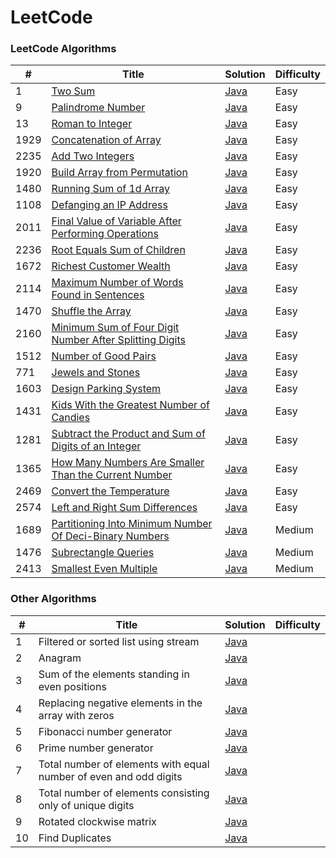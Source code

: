 
LeetCode
========

### LeetCode Algorithms

| #    | Title | Solution | Difficulty |
|------| ----- | -------- |------------|
| 1    |[Two Sum](https://leetcode.com/problems/two-sum/)|[Java](./algorithms/src/main/java/twoSum/TwoSum.java)| Easy       |
| 9    |[Palindrome Number](https://leetcode.com/problems/palindrome-number/)|[Java](./algorithms/src/main/java/palindromeNumber/PalindromeNumber.java)| Easy       |
| 13   |[Roman to Integer](https://leetcode.com/problems/roman-to-integer/)|[Java](./algorithms/src/main/java/romanToInteger/RomanToInteger.java)| Easy       |
| 1929 |[Concatenation of Array](https://leetcode.com/problems/concatenation-of-array/)|[Java](./algorithms/src/main/java/concatenationOfArray/ConcatenationOfArray.java)| Easy       |
| 2235 |[Add Two Integers](https://leetcode.com/problems/add-two-integers/)|[Java](./algorithms/src/main/java/addTwoIntegers/AddTwoIntegers.java)| Easy       |
| 1920 |[Build Array from Permutation](https://leetcode.com/problems/build-array-from-permutation/)|[Java](./algorithms/src/main/java/buildArrayFromPermutation/BuildArrayFromPermutation.java)| Easy       |
| 1480 |[Running Sum of 1d Array](https://leetcode.com/problems/running-sum-of-1d-array/)|[Java](./algorithms/src/main/java/runningSumOf1dArray/RunningSumOf1dArray.java)| Easy       |
| 1108 |[Defanging an IP Address](https://leetcode.com/problems/defanging-an-ip-address/)|[Java](./algorithms/src/main/java/defangingAnIpAddress/DefangingAnIpAddress.java)| Easy       |
| 2011 |[Final Value of Variable After Performing Operations](https://leetcode.com/problems/final-value-of-variable-after-performing-operations/)|[Java](./algorithms/src/main/java/finalValueOfVariableAfterPerformingOperations/FinalValueOfVariableAfterPerformingOperations.java)| Easy       |
| 2236 |[Root Equals Sum of Children](https://leetcode.com/problems/root-equals-sum-of-children/)|[Java](./algorithms/src/main/java/rootEqualsSumOfChildren/RootEqualsSumOfChildren.java)| Easy       |
| 1672 |[Richest Customer Wealth](https://leetcode.com/problems/richest-customer-wealth/)|[Java](./algorithms/src/main/java/richestCustomerWealth/RichestCustomerWealth.java)| Easy       |
| 2114 |[Maximum Number of Words Found in Sentences](https://leetcode.com/problems/maximum-number-of-words-found-in-sentences/)|[Java](./algorithms/src/main/java/maximumNumberOfWordsFoundInSentences/MaximumNumberOfWordsFoundInSentences.java)| Easy       |
| 1470 |[Shuffle the Array](https://leetcode.com/problems/shuffle-the-array/)|[Java](./algorithms/src/main/java/shuffleTheArray/ShuffleTheArray.java)| Easy       |
| 2160 |[Minimum Sum of Four Digit Number After Splitting Digits](https://leetcode.com/problems/minimum-sum-of-four-digit-number-after-splitting-digits/)|[Java](./algorithms/src/main/java/minimumSumOfFourDigitNumberAfterSplittingDigits/MinimumSumOfFourDigitNumberAfterSplittingDigits.java)| Easy       |
| 1512 |[Number of Good Pairs](https://leetcode.com/problems/number-of-good-pairs/)|[Java](./algorithms/src/main/java/numberOfGoodPairs/NumberOfGoodPairs.java)| Easy       |
| 771  |[Jewels and Stones](https://leetcode.com/problems/jewels-and-stones/)|[Java](./algorithms/src/main/java/jewelsAndStones/JewelsAndStones.java)| Easy       |
| 1603 |[Design Parking System](https://leetcode.com/problems/design-parking-system/)|[Java](./algorithms/src/main/java/designParkingSystem/DesignParkingSystem.java)| Easy       |
| 1431 |[Kids With the Greatest Number of Candies](https://leetcode.com/problems/kids-with-the-greatest-number-of-candies/)|[Java](./algorithms/src/main/java/kidsWithTheGreatestNumberOfCandies/KidsWithTheGreatestNumberOfCandies.java)| Easy       |
| 1281 |[Subtract the Product and Sum of Digits of an Integer](https://leetcode.com/problems/subtract-the-product-and-sum-of-digits-of-an-integer/)|[Java](./algorithms/src/main/java/subtractTheProductAndSumOfDigitsOfAnInteger/SubtractTheProductAndSumOfDigitsOfAnInteger.java)| Easy       |
| 1365 |[How Many Numbers Are Smaller Than the Current Number](https://leetcode.com/problems/how-many-numbers-are-smaller-than-the-current-number/)|[Java](./algorithms/src/main/java/howManyNumbersAreSmallerThanTheCurrentNumber/HowManyNumbersAreSmallerThanTheCurrentNumber.java)| Easy       |
| 2469 |[Convert the Temperature](https://leetcode.com/problems/convert-the-temperature/)|[Java](./algorithms/src/main/java/convertTheTemperature/ConvertTheTemperature.java)| Easy       |
| 2574 |[Left and Right Sum Differences](https://leetcode.com/problems/left-and-right-sum-differences/)|[Java](./algorithms/src/main/java/leftAndRightSumDifferences/LeftAndRightSumDifferences.java)| Easy       |
| 1689 |[Partitioning Into Minimum Number Of Deci-Binary Numbers](https://leetcode.com/problems/partitioning-into-minimum-number-of-deci-binary-numbers/)|[Java](./algorithms/src/main/java/partitioningIntoMinimumNumberOfDeciBinaryNumbers/PartitioningIntoMinimumNumberOfDeciBinaryNumbers.java)| Medium     |
| 1476 |[Subrectangle Queries](https://leetcode.com/problems/subrectangle-queries/)|[Java](./algorithms/src/main/java/subrectangleQueries/SubrectangleQueries.java)| Medium     |
| 2413 |[Smallest Even Multiple](https://leetcode.com/problems/smallest-even-multiple/)|[Java](./algorithms/src/main/java/smallestEvenMultiple/SmallestEvenMultiple.java)| Medium     |

### Other Algorithms

| #   | Title                                                             | Solution | Difficulty |
|-----|-------------------------------------------------------------------| -------- | ---------- |
| 1   | Filtered or sorted list using stream                              |[Java](./algorithms/src/main/java/other/filteredOrSortedList/FilteredOrSortedList.java)||
| 2   | Anagram                                                           |[Java](./algorithms/src/main/java/other/anagram/Anagram.java)||
| 3   | Sum of the elements standing in even positions                    |[Java](./algorithms/src/main/java/other/sumElementsOnEvenPositions/SumElementsOnEvenPositions.java)||
| 4   | Replacing negative elements in the array with zeros               |[Java](./algorithms/src/main/java/other/replaceNegativeElementsByZero/ReplaceNegativeElementsByZero.java)||
| 5   | Fibonacci number generator                                        |[Java](./algorithms/src/main/java/other/generateFibonacciNumbers/GenerateFibonacciNumbers.java)||
| 6   | Prime number generator                                            |[Java](./algorithms/src/main/java/other/generatePrimeNumbers/GeneratePrimeNumbers.java)||
| 7   | Total number of elements with equal number of even and odd digits |[Java](./algorithms/src/main/java/other/countNumbersWithEqualCountOfEvenAndOddDigits/CountNumbersWithEqualCountOfEvenAndOddDigits.java)||
| 8   | Total number of elements consisting only of unique digits         |[Java](./algorithms/src/main/java/other/countNumbersWithOnlyUniqueDigits/CountNumbersWithOnlyUniqueDigits.java)||
| 9   | Rotated clockwise matrix                                          |[Java](./algorithms/src/main/java/other/rotateArray/RotateArray.java)||
| 10  | Find Duplicates                                                   |[Java](./algorithms/src/main/java/other/findDuplicates/FindDuplicates.java)||

